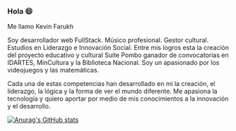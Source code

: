 ### Hola 😄

Me llamo Kevin Farukh

Soy desarrollador web FullStack. Músico profesional. Gestor cultural. Estudios en Liderazgo e Innovación Social. Entre mis logros esta la creación del proyecto educativo y cultural Suite Pombo ganador de convocatorias en IDARTES, MinCultura y la Biblioteca Nacional. Soy un apasionado por los videojuegos y las matemáticas.

Cada una de estas competencias han desarrollado en mi la creación, el liderazgo, la lógica y la forma de ver el mundo diferente. Me apasiona la tecnología y quiero aportar por medio de mis conocimientos a la innovación y el desarrollo.

[![Anurag's GitHub stats](https://github-readme-stats.vercel.app/api?username=kevinfarukh&hide=stars&show_icons=true&theme=tokyonight&border_radius=10px&hide_border=true)](https://github.com/anuraghazra/github-readme-stats)
